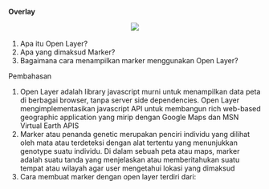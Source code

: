 **Overlay**

<p align="center">
  <img src="../../img/overley.jpg" width="400px">
</p>

 
1. Apa itu Open Layer?
2. Apa yang dimaksud Marker?
3. Bagaimana cara menampilkan marker menggunakan Open Layer?

Pembahasan

1. Open Layer adalah library javascript murni untuk menampilkan data peta di berbagai browser, tanpa server side dependencies. Open Layer mengimplementasikan javascript API untuk membangun rich web-based geographic application yang mirip dengan Google Maps dan MSN Virtual Earth APIS
2. Marker atau penanda genetic merupakan penciri individu yang dilihat oleh mata atau terdeteksi dengan alat tertentu yang menunjukkan genotype suatu individu. Di dalam sebuah peta atau maps, marker adalah suatu tanda yang menjelaskan atau memberitahukan suatu tempat atau wilayah agar user mengetahui lokasi yang dimaksud
3. Cara membuat marker dengan open layer terdiri dari:

<!DOCTYPE html>
<html>
  <head>
    <title>Overlay</title>
    <link rel="stylesheet" href="https://openlayers.org/en/v3.20.1/css/ol.css" type="text/css">
    <!-- The line below is only needed for old environments like Internet Explorer and Android 4.x -->
    <script src="https://cdn.polyfill.io/v2/polyfill.min.js?features=requestAnimationFrame,Element.prototype.classList,URL"></script>
    <script src="https://openlayers.org/en/v3.20.1/build/ol.js"></script>
    <script src="https://code.jquery.com/jquery-2.2.3.min.js"></script>
    <link rel="stylesheet" href="https://maxcdn.bootstrapcdn.com/bootstrap/3.3.6/css/bootstrap.min.css">
    <script src="https://maxcdn.bootstrapcdn.com/bootstrap/3.3.6/js/bootstrap.min.js"></script>
    <style>
      #marker {
        width: 20px;
        height: 20px;
        border: 1px solid #088;
        border-radius: 10px;
        background-color: #FF3300;
        opacity: 0.5;
      }
      #marker2 {
        width: 20px;
        height: 20px;
        border: 1px solid #088;
        border-radius: 10px;
        background-color: #FF3300;
        opacity: 0.5;
      }
      #bandung {
        text-decoration: none;
        color: black;
        font-size: 11pt;
        font-weight: bold;
        text-shadow: white 0.1em 0.1em 0.2em;
      }
      #bulukumba {
        text-decoration: none;
        color: black;
        font-size: 11pt;
        font-weight: bold;
        text-shadow: white 0.1em 0.1em 0.2em;
      }
      .popover-content {
        min-width: 180px;
      }
    </style>
  </head>
  <body>
    <div id="map" class="map"></div>
    <div style="display: none;">
      <!-- Clickable label -->
      <a class="overlay" id="bandung" target="_blank" href="http://id.wikipedia.org/wiki/Kota_Bandung">Bandung</a>
      <div id="marker" title="Marker"></div>

      <a class="overlay" id="bulukumba" target="_blank" href="http://id.wikipedia.org/wiki/bulukumba">Bulukumba</a>
      <div id="marker2" title="Marker"></div>
      <!-- Popup -->
      <div id="popup" title="Welcome to ol3"></div>
    </div>
    <script>
      var layer = new ol.layer.Tile({
        source: new ol.source.OSM({
              url: 'https://map.vas.web.id/wmts/agm/webmercator/{z}/{x}/{y}.png'
            })
      });

      var map = new ol.Map({
        layers: [layer],
        target: 'map',
        view: new ol.View({
          center: ol.proj.transform([118.015776, -2.6000285], 'EPSG:4326', 'EPSG:3857'),
          zoom: 5
        })
      });

      var pos = ol.proj.fromLonLat([107.5731165, -6.9034443]);
      var pos2 = ol.proj.fromLonLat([120.205110, -5.432937]);

      // marker
      var marker = new ol.Overlay({
        position: pos,
        positioning: 'center-center',
        element: document.getElementById('marker'),
        stopEvent: false
      });
      map.addOverlay(marker);

      var marker2 = new ol.Overlay({
        position: pos2,
        positioning: 'center-center',
        element: document.getElementById('marker2'),
        stopEvent: false
      });
      map.addOverlay(marker2);

      // label
      var bandung = new ol.Overlay({
        position: pos,
        element: document.getElementById('bandung')
      });
      map.addOverlay(bandung);

      var bulukumba = new ol.Overlay({
        position: pos2,
        element: document.getElementById('bulukumba')
      });
      map.addOverlay(bulukumba);

      // Popup showing the position the user clicked
      var popup = new ol.Overlay({
        element: document.getElementById('popup')
      });
      map.addOverlay(popup);

      map.on('click', function(evt) {
        var element = popup.getElement();
        var coordinate = evt.coordinate;
        var hdms = ol.coordinate.toStringHDMS(ol.proj.transform(
            coordinate, 'EPSG:3857', 'EPSG:4326'));

        $(element).popover('destroy');
        popup.setPosition(coordinate);
        // the keys are quoted to prevent renaming in ADVANCED mode.
        $(element).popover({
          'placement': 'top',
          'animation': false,
          'html': true,
          'content': '<p>The location you clicked was:</p><code>' + hdms + '</code>'
        });
        $(element).popover('show');
      });
    </script>
  </body>
</html>

<p align="center">
  <img src="../../img/suriadi.png" width="400px">
</p>
 
Penutup
 Kesimpulan 
Dari praktikum diatas dapat disimpulkan bahwa pembuatan marker dengan open layer beda tipis dengan membuat marker di google maps, hanya berbeda beberapa code saja dan cara pemanggilan mapsnya
 Saran
 Saran saya sebaiknya pembelajaran tentang open layer dapat diperjelas lagi agar mengetahui perbedaan yang signifikan antara google maps dan open layer
s